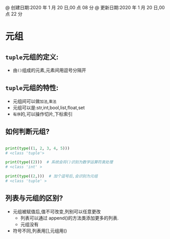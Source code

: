 @ 创建日期:2020 年 1 月 20 日,00 点 08 分
@ 更新日期:2020 年 1 月 20 日,00 点 22 分

# 元组

## `tuple`元组的定义:

- 由`()`组成的元素,元素间用逗号分隔开

## `tuple`元组的特性:

- 元组间可以做`加法`,`乘法`
- 元组可以是:str,int,bool,list,float,set
- `有序`的,可以操作切片,下标索引

## 如何判断元组?

```py

print(type((1, 2, 3, 4, 5)))
# <class 'tuple'>

print(type((2)))  # 系统会将()识别为数学运算符类处理
# <class 'int' >

print(type((2,)))  # 加个逗号后,会识别为元组
# <class 'tuple' >

```

## 列表与元组的区别?

- 元组被赋值后,值不可改变,列别可以任意更改
  - 列表可以通过 append()的方法类添加更多的列表.
  - 元组没有
- 符号不同,列表用[],元组用()
